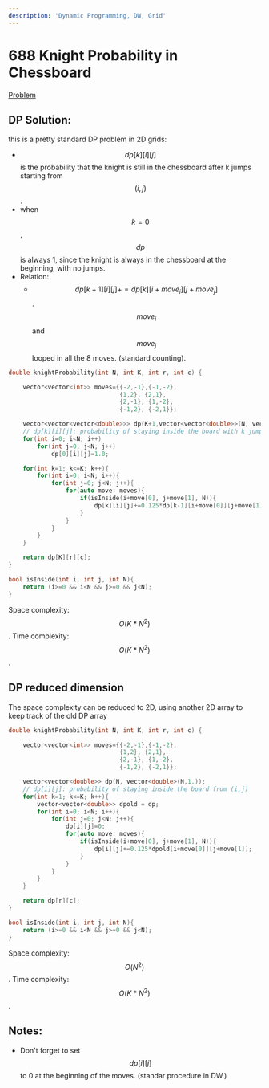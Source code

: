 ```yaml
---
description: 'Dynamic Programming, DW, Grid'
---
```


# 688 Knight Probability in Chessboard

[Problem](https://leetcode.com/problems/knight-probability-in-chessboard/)

## DP Solution:

this is a pretty standard DP problem in 2D grids:

* $$dp[k][i][j]$$ is the probability that the knight is still in the chessboard after k jumps starting from $$(i,j)$$.
* when $$k=0$$, $$dp$$ is always 1, since the knight is always in the chessboard at the beginning, with no jumps.
* Relation:
  * $$dp[k+1][i][j]+=dp[k][i+move_i][j+move_j]$$. $$move_i$$ and $$move_j$$ looped in all the 8 moves. \(standard counting\).

```cpp
double knightProbability(int N, int K, int r, int c) {

    vector<vector<int>> moves={{-2,-1},{-1,-2}, 
                               {1,2}, {2,1}, 
                               {2,-1}, {1,-2},
                               {-1,2}, {-2,1}};

    vector<vector<vector<double>>> dp(K+1,vector<vector<double>>(N, vector<double>(N,0.)));
    // dp[k][i][j]: probability of staying inside the board with k jump from (i,j)
    for(int i=0; i<N; i++)
        for(int j=0; j<N; j++)
            dp[0][i][j]=1.0;

    for(int k=1; k<=K; k++){
        for(int i=0; i<N; i++){
            for(int j=0; j<N; j++){
                for(auto move: moves){
                    if(isInside(i+move[0], j+move[1], N)){
                        dp[k][i][j]+=0.125*dp[k-1][i+move[0]][j+move[1]];
                    }
                }
            }
        }
    }

    return dp[K][r][c];
}

bool isInside(int i, int j, int N){
    return (i>=0 && i<N && j>=0 && j<N);
}
```

Space complexity: $$O(K*N^{2})$$. Time complexity: $$O(K*N^2)$$.

## DP reduced dimension

The space complexity can be reduced to 2D, using another 2D array to keep track of the old DP array

```cpp
double knightProbability(int N, int K, int r, int c) {

    vector<vector<int>> moves={{-2,-1},{-1,-2}, 
                               {1,2}, {2,1}, 
                               {2,-1}, {1,-2},
                               {-1,2}, {-2,1}};

    vector<vector<double>> dp(N, vector<double>(N,1.));
    // dp[i][j]: probability of staying inside the board from (i,j)      
    for(int k=1; k<=K; k++){
        vector<vector<double>> dpold = dp;
        for(int i=0; i<N; i++){
            for(int j=0; j<N; j++){
                dp[i][j]=0;
                for(auto move: moves){
                    if(isInside(i+move[0], j+move[1], N)){
                        dp[i][j]+=0.125*dpold[i+move[0]][j+move[1]];
                    }
                }
            }
        }
    }

    return dp[r][c];
}

bool isInside(int i, int j, int N){
    return (i>=0 && i<N && j>=0 && j<N);
}
```

Space complexity: $$O(N^{2})$$. Time complexity: $$O(K*N^2)$$.

## Notes:

* Don't forget to set $$dp[i][j]$$ to 0 at the beginning of the moves. \(standar procedure in DW.\)


